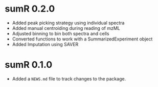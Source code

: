 # sumR 0.2.0
* Added peak picking strategy using individual spectra
* Added manual centroiding during reading of mzML
* Adjusted binning to bin both spectra and cells
* Converted functions to work with a SummarizedExperiment object
* Added Imputation using SAVER

# sumR 0.1.0

* Added a `NEWS.md` file to track changes to the package.
